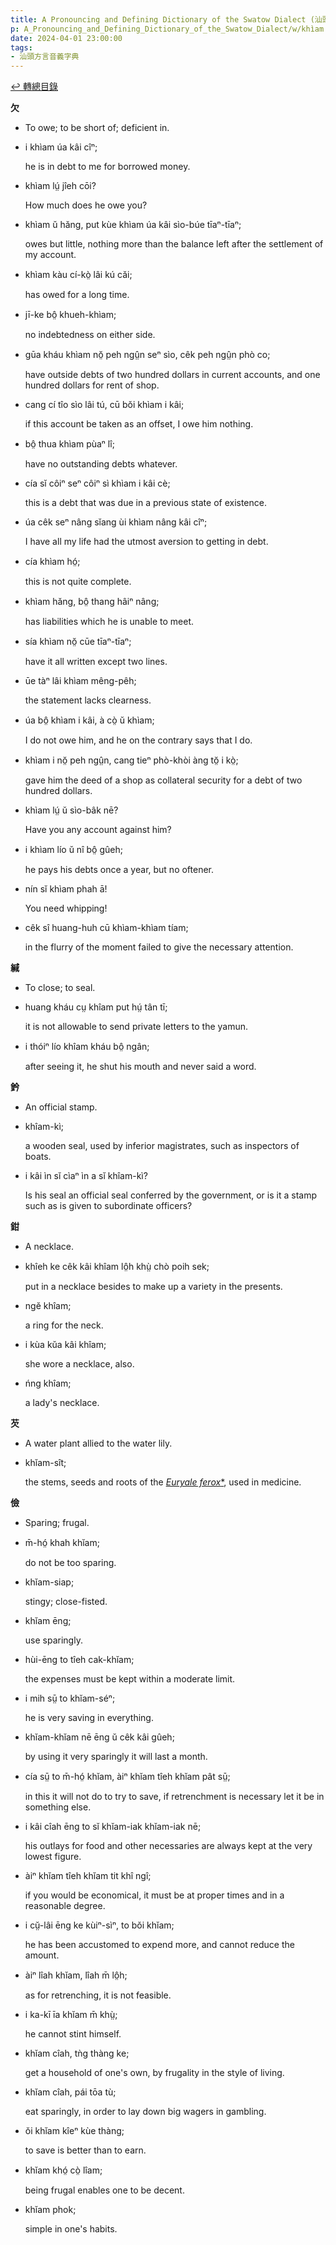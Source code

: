 ```yaml
---
title: A Pronouncing and Defining Dictionary of the Swatow Dialect (汕頭方言音義字典) / khìam
p: A_Pronouncing_and_Defining_Dictionary_of_the_Swatow_Dialect/w/khìam
date: 2024-04-01 23:00:00
tags: 
- 汕頭方言音義字典
---
```


[↩️ 轉總目錄](/A_Pronouncing_and_Defining_Dictionary_of_the_Swatow_Dialect)


**欠**
- To owe; to be short of; deficient in.

- i khìam úa kâi cîⁿ;

  he is in debt to me for borrowed money.

- khìam lṳ́ jîeh cōi?

  How much does he owe you?

- khìam ŭ hăng, put kùe khìam úa kâi sìo-búe tīaⁿ-tīaⁿ;

  owes but little, nothing more than the balance left after the settlement of my account.

- khìam kàu cí-kò̤ lâi kú căi;

  has owed for a long time.

- jī-ke bô̤ khueh-khìam;

  no indebtedness on either side.

- gūa kháu khìam nŏ̤ peh ngṳ̂n seⁿ sìo, cêk peh ngṳ̂n phò co;

  have outside debts of two hundred dollars in current accounts, and one hundred dollars for rent of shop.

- cang cí tîo sìo lâi tú, cū bŏi khìam i kâi;

  if this account be taken as an offset, I owe him nothing.

- bô̤ thua khìam pùaⁿ lî;

  have no outstanding debts whatever.

- cía sĭ côiⁿ seⁿ côiⁿ sì khìam i kâi cè;

  this is a debt that was due in a previous state of existence.

- úa cêk seⁿ nâng sĭang ùi khìam nâng kâi cîⁿ;

  I have all my life had the utmost aversion to getting in debt.

- cía khìam hó̤;

  this is not quite complete.

- khìam hăng, bô̤ thang hâiⁿ nâng;

  has liabilities which he is unable to meet.

- sía khìam nŏ̤ cūe tīaⁿ-tīaⁿ;

  have it all written except two lines.

- ūe tàⁿ lâi khìam mêng-pêh;

  the statement lacks clearness.

- úa bô̤ khìam i kâi, à cò̤ ŭ khìam;

  I do not owe him, and he on the contrary says that I do.

- khìam i nŏ̤ peh ngṳ̂n, cang tieⁿ phò-khòi àng tŏ̤ i kò̤;

  gave him the deed of a shop as collateral security for a debt of two hundred dollars.

- khìam lṳ́ ŭ sìo-bâk nē?

  Have you any account against him?

- i khìam lío ŭ nî bô̤ gûeh;

  he pays his debts once a year, but no oftener.

- nín sĭ khìam phah ā!

  You need whipping!

- cêk sî huang-huh cū khìam-khìam tíam;

  in the flurry of the moment failed to give the necessary attention. 

**緘**
- To close; to seal.

- huang kháu cṳ khîam put hṳ́ tân tī;

  it is not allowable to send private letters to the yamun.

- i thóiⁿ lío khîam kháu bô̤ ngân;

  after seeing it, he shut his mouth and never said a word.

**鈐**
- An official stamp.

- khîam-kì;

  a wooden seal, used by inferior magistrates, such as inspectors of boats.

- i kâi ìn sĭ cìaⁿ ìn a sĭ khîam-kì?

  Is his seal an official seal conferred by the government, or is it a stamp such as is given to subordinate officers?

**鉗**
- A necklace.

- khîeh ke cêk kâi khîam lô̤h khṳ̀ chò poih sek;

  put in a necklace besides to make up a variety in the presents.

- ngĕ khîam;

  a ring for the neck.

- i kùa kŭa kâi khîam;

  she wore a necklace, also.

- ńng khîam;

  a lady's necklace.

**芡**
- A water plant allied to the water lily.

- khĭam-sît;

  the stems, seeds and roots of the *[Euryale ferox](https://en.wikipedia.org/wiki/Euryale_ferox)*[*](https://species.wikimedia.org/wiki/Euryale_ferox), used in medicine.

**儉**
- Sparing; frugal.

- m̄-hó̤ khah khĭam;

  do not be too sparing.

- khĭam-siap;

  stingy; close-fisted.

- khĭam ēng;

  use sparingly.

- hùi-ēng to tîeh cak-khĭam;

  the expenses must be kept within a moderate limit.

- i mih sṳ̄ to khĭam-séⁿ;

  he is very saving in everything.

- khĭam-khĭam nē ēng ŭ cêk kâi gûeh;

  by using it very sparingly it will last a month.

- cía sṳ̄ to m̄-hó̤ khĭam, àiⁿ khĭam tîeh khĭam pât sṳ̄;

  in this it will not do to try to save, if retrenchment is necessary let it be in something else.

- i kâi cîah ēng to sĭ khĭam-iak khĭam-iak nē;

  his outlays for food and other necessaries are always kept at the very lowest figure.

- àiⁿ khĭam tîeh khĭam tit khî ngî;

  if you would be economical, it must be at proper times and in a reasonable degree.

- i cṳ̆-lâi ēng ke kùiⁿ-sìⁿ, to bŏi khĭam;

  he has been accustomed to expend more, and cannot reduce the amount.

- àiⁿ lîah khĭam, lîah m̄ lô̤h;

  as for retrenching, it is not feasible.

- i ka-kī īa khĭam m̄ khṳ̀;

  he cannot stint himself.

- khĭam cîah, tǹg thàng ke;

  get a household of one's own, by frugality in the style of living.

- khĭam cîah, pái tōa tù;

  eat sparingly, in order to lay down big wagers in gambling.

- ŏi khĭam kîeⁿ kùe thàng;

  to save is better than to earn.

- khĭam khó̤ cò̤ lîam;

  being frugal enables one to be decent.

- khĭam phok;

  simple in one's habits.